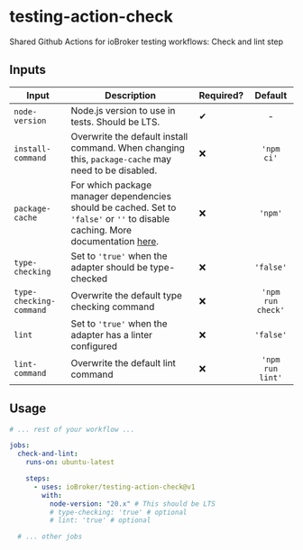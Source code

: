 # testing-action-check

Shared Github Actions for ioBroker testing workflows: Check and lint step

## Inputs

| Input                   | Description                                                                                                                                                                                          | Required? |      Default      |
| ----------------------- | ---------------------------------------------------------------------------------------------------------------------------------------------------------------------------------------------------- | --------- | :---------------: |
| `node-version`          | Node.js version to use in tests. Should be LTS.                                                                                                                                                      | ✔         |         -         |
| `install-command`       | Overwrite the default install command. When changing this, `package-cache` may need to be disabled.                                                                                                  | ❌        |    `'npm ci'`     |
| `package-cache`         | For which package manager dependencies should be cached. Set to `'false'` or `''` to disable caching. More documentation [here](https://github.com/actions/setup-node#caching-global-packages-data). | ❌        |      `'npm'`      |
| `type-checking`         | Set to `'true'` when the adapter should be type-checked                                                                                                                                              | ❌        |     `'false'`     |
| `type-checking-command` | Overwrite the default type checking command                                                                                                                                                          | ❌        | `'npm run check'` |
| `lint`                  | Set to `'true'` when the adapter has a linter configured                                                                                                                                             | ❌        |     `'false'`     |
| `lint-command`          | Overwrite the default lint command                                                                                                                                                                   | ❌        | `'npm run lint'`  |

## Usage

```yml
# ... rest of your workflow ...

jobs:
  check-and-lint:
    runs-on: ubuntu-latest

    steps:
      - uses: ioBroker/testing-action-check@v1
        with:
          node-version: "20.x" # This should be LTS
          # type-checking: 'true' # optional
          # lint: 'true' # optional

  # ... other jobs
```
